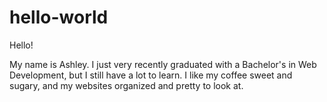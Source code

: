 # hello-world

Hello!

My name is Ashley. I just very recently graduated with a Bachelor's in Web Development, but I still have a lot to learn.
I like my coffee sweet and sugary, and my websites organized and pretty to look at.
